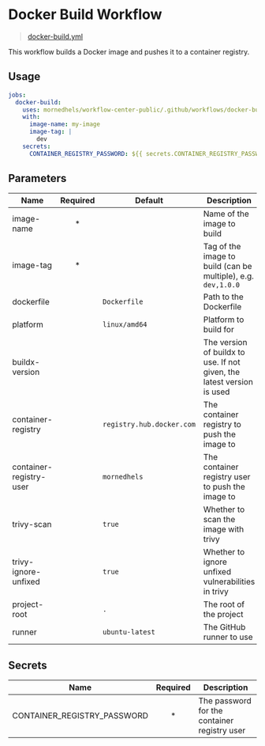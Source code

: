 # Docker Build Workflow

> [docker-build.yml](../../.github/workflows/docker-build.yml)

This workflow builds a Docker image and pushes it to a container registry.

## Usage

```yaml
jobs:
  docker-build:
    uses: mornedhels/workflow-center-public/.github/workflows/docker-build.yml@main
    with:
      image-name: my-image
      image-tag: |
        dev
    secrets:
      CONTAINER_REGISTRY_PASSWORD: ${{ secrets.CONTAINER_REGISTRY_PASSWORD }}
```

## Parameters

| Name                    | Required | Default                   | Description                                                            |
|-------------------------|:--------:|---------------------------|------------------------------------------------------------------------|
| image-name              |    *     |                           | Name of the image to build                                             |
| image-tag               |    *     |                           | Tag of the image to build (can be multiple), e.g. `dev,1.0.0`          |
| dockerfile              |          | `Dockerfile`              | Path to the Dockerfile                                                 |
| platform                |          | `linux/amd64`             | Platform to build for                                                  |
| buildx-version          |          |                           | The version of buildx to use. If not given, the latest version is used |
| container-registry      |          | `registry.hub.docker.com` | The container registry to push the image to                            |
| container-registry-user |          | `mornedhels`              | The container registry user to push the image to                       |
| trivy-scan              |          | `true`                    | Whether to scan the image with trivy                                   |
| trivy-ignore-unfixed    |          | `true`                    | Whether to ignore unfixed vulnerabilities in trivy                     |
| project-root            |          | `.`                       | The root of the project                                                |
| runner                  |          | `ubuntu-latest`           | The GitHub runner to use                                               |

## Secrets

| Name                        | Required | Description                                  |
|-----------------------------|:--------:|----------------------------------------------|
| CONTAINER_REGISTRY_PASSWORD |    *     | The password for the container registry user |
